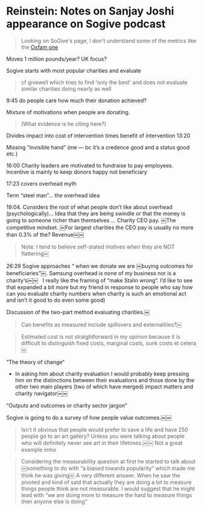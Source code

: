 # Reinstein: Notes on Sanjay Joshi appearance on Sogive podcast

> Looking on SoGive's page, I don't understand some of the  metrics like the [Oxfam one](https://app.sogive.org/#charity?charityId=oxfam)

Moves 1 million pounds/year? UK focus?

Sogive starts with most popular charities and evaluate

> cf givewell which tries to find 'only the best' and does not evaluate similar charities doing nearly as well

9:45 do people care how much their donation achieved?

Mixture of motivations when people are donating.

> (What evidence is he citing here?)

Divides impact into cost of intervention times benefit of intervention  13:20

Missing “invisible hand” (me — bc it’s a credence good and a status good etc.)

16:00 Charity leaders are motivated to fundraise to pay employees. Incentive is mainly to keep donors happy not beneficiary

17:23 covers overhead myth

Term “steel man”... the overhead idea

19:04. Considers the root of what people don’t like about overhead (psychologically)… Idea that they are being swindle or that the money is going to someone richer than themselves
… Charity CEO pay. ￼The competitive mindset. ￼For largest charities the CEO pay is usually no more than 0.3% of the? Revenue￼￼

> Note: I tend to believe self-stated motives when they are NOT flattering￼


26:29 Sogive approaches “ when we donate we are ￼buying outcomes for beneficiaries”￼. Samsung overhead is none of my business nor is a charity‘s￼￼  
I really like the framing of “make Stalin wrong”. I’d like to see that expanded a bit more but my friend in response to people who say how can you evaluate charity numbers when charity is such an emotional act and isn’t it good to do even some good)

Discussion of the two-part method evaluating charities.￼

> Can benefits as measured include spillovers and externalities?￼

> Estimated cost is not straightforward in my opinion because it is difficult to distinguish fixed costs, marginal costs, sunk costs et cetera￼

“The theory of change“

- In asking him about charity evaluation I would probably keep pressing him on the distinctions between their evaluations and those done by the other two main players (two of which have merged) impact matters and charity navigator￼￼


“Outputs and outcomes or charity sector jargon”

Sogive is going to do a survey of how people value outcomes.￼￼

> Isn’t it obvious that people would prefer to save a life and have 250 people go to an art gallery? Unless you were talking about people who will definitely never see art in their lifetimes.￼￼ Not a great example imho

> Considering the measurability question at first he started to talk about￼something to do with “a biased towards popularity” which made me think he was giving￼ A very different answer. When he saw the pivoted and kind of said that actually they are doing a lot to measure things people think are not measurable.
I would suggest that he might lead with “we are doing more to measure the hard to measure things then anyone else is doing“


